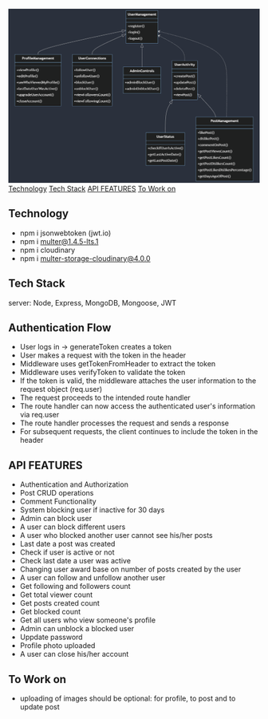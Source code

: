 ![Description](./databaseDesign/mermaid-diagram-2024-07-24-135918.png)
[Technology](#technology)
[Tech Stack](#tech-stack)
[API FEATURES](#api-features)
[To Work on](#to-work-on)

## Technology

- npm i jsonwebtoken (jwt.io)
- npm i multer@1.4.5-lts.1
- npm i cloudinary
- npm i multer-storage-cloudinary@4.0.0

## Tech Stack

server: Node, Express, MongoDB, Mongoose, JWT

## Authentication Flow

- User logs in -> generateToken creates a token
- User makes a request with the token in the header
- Middleware uses getTokenFromHeader to extract the token
- Middleware uses verifyToken to validate the token
- If the token is valid, the middleware attaches the user information to the request object (req.user)
- The request proceeds to the intended route handler
- The route handler can now access the authenticated user's information via req.user
- The route handler processes the request and sends a response
- For subsequent requests, the client continues to include the token in the header

## API FEATURES

- Authentication and Authorization
- Post CRUD operations
- Comment Functionality
- System blocking user if inactive for 30 days
- Admin can block user
- A user can block different users
- A user who blocked another user cannot see his/her posts
- Last date a post was created
- Check if user is active or not
- Check last date a user was active
- Changing user award base on number of posts created by the user
- A user can follow and unfollow another user
- Get following and followers count
- Get total viewer count
- Get posts created count
- Get blocked count
- Get all users who view someone's profile
- Admin can unblock a blocked user
- Uppdate password
- Profile photo uploaded
- A user can close his/her account

## To Work on

- uploading of images should be optional: for profile, to post and to update post
